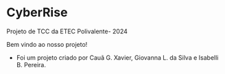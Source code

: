# CyberRise
 Projeto de TCC da ETEC Polivalente- 2024

Bem vindo ao nosso projeto!
- Foi um projeto criado por Cauã G. Xavier, Giovanna L. da Silva e Isabelli B. Pereira.
